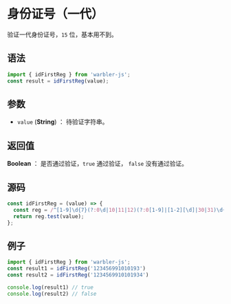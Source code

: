 <!--
 * @Author: 一尾流莺
 * @Description:身份证号（一代）
 * @Date: 2021-09-13 18:18:23
 * @LastEditTime: 2021-10-13 19:01:50
 * @FilePath: \warblerjs-guide\docs\guide\reg\idFirstReg.md
-->

# 身份证号（一代）

验证一代身份证号，`15` 位，基本用不到。

## 语法

```js
import { idFirstReg } from 'warbler-js';
const result = idFirstReg(value);
```

## 参数

- `value` (**String**) ： 待验证字符串。

## 返回值

**Boolean** ： 是否通过验证，`true` 通过验证， `false` 没有通过验证。

## 源码

```js
const idFirstReg = (value) => {
  const reg = /^[1-9]\d{7}(?:0\d|10|11|12)(?:0[1-9]|[1-2][\d]|30|31)\d{3}$/;
  return reg.test(value);
};
```

## 例子

```js
import { idFirstReg } from 'warbler-js';
const result1 = idFirstReg('123456991010193')
const result2 = idFirstReg('1234569910101934')

console.log(result1) // true
console.log(result2) // false
```
